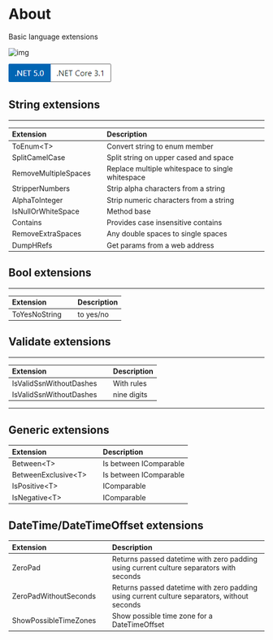 ﻿# About 

Basic language extensions

![img](https://img.shields.io/badge/Karen%20Payne-MVP-lightgrey)


![ver](../assets/Versions.png) 


## String extensions

---


| Extension  | &nbsp; | Description  |
|:-------------|--|:---|
| ToEnum&lt;T&gt;  | &nbsp; | Convert string to enum member   |
| SplitCamelCase  | &nbsp; | Split string on upper cased and space   |
| RemoveMultipleSpaces  | &nbsp; | Replace multiple whitespace to single whitespace   |
| StripperNumbers  | &nbsp; | Strip alpha characters from a string   |
| AlphaToInteger  | &nbsp; | Strip numeric characters from a string    |
| IsNullOrWhiteSpace  | &nbsp; | Method base   |
| Contains  | &nbsp; | Provides case insensitive contains |
| RemoveExtraSpaces  | &nbsp; | Any double spaces to single spaces |
| DumpHRefs  | &nbsp; | Get params from a web address |

## Bool extensions

---


| Extension  | &nbsp; | Description  |
|:-------------|--| :---|
| ToYesNoString  | &nbsp; | to yes/no |


## Validate extensions

---


| Extension  | &nbsp; | Description  |
|:-------------|--|:---|
| IsValidSsnWithoutDashes  | &nbsp; | With rules |
| IsValidSsnWithoutDashes  | &nbsp; | nine digits |


---


## Generic extensions

| Extension  | &nbsp; | Description  |
|:-------------|--|:---|
| Between&lt;T&gt;  | &nbsp; | Is between IComparable |
| BetweenExclusive&lt;T&gt;  | &nbsp; | Is between IComparable |
| IsPositive&lt;T&gt;  | &nbsp; | IComparable |
| IsNegative&lt;T&gt;  | &nbsp; | IComparable |


## DateTime/DateTimeOffset extensions

| Extension  | &nbsp; | Description  |
|:-------------|--|:---|
| ZeroPad  | &nbsp; | Returns passed datetime with zero padding using current culture separators with seconds |
| ZeroPadWithoutSeconds  | &nbsp; | Returns passed datetime with zero padding using current culture separators, without seconds |
| ShowPossibleTimeZones  | &nbsp; | Show possible time zone for a DateTimeOffset |




